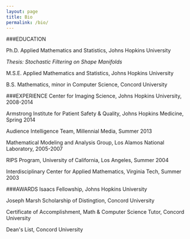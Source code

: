 ```yaml
---
layout: page
title: Bio
permalink: /bio/
---
```


###EDUCATION

Ph.D. Applied Mathematics and Statistics, Johns Hopkins University

*Thesis: Stochastic Filtering on Shape Manifolds*

M.S.E. Applied Mathematics and Statistics, Johns Hopkins University

B.S. Mathematics, minor in Computer Science, Concord University

###EXPERIENCE
Center for Imaging Science, Johns Hopkins University, 2008-2014

Armstrong Institute for Patient Safety & Quality, Johns Hopkins Medicine, Spring 2014

Audience Intelligence Team, Millennial Media, Summer 2013

Mathematical Modeling and Analysis Group, Los Alamos National Laboratory, 2005-2007

RIPS Program, University of California, Los Angeles, Summer 2004

Interdisciplinary Center for Applied Mathematics, Virginia Tech, Summer 2003

###AWARDS
Isaacs Fellowship, Johns Hopkins University

Joseph Marsh Scholarship of Distingtion, Concord University

Certificate of Accomplishment, Math & Computer Science Tutor, Concord University

Dean's List, Concord University


